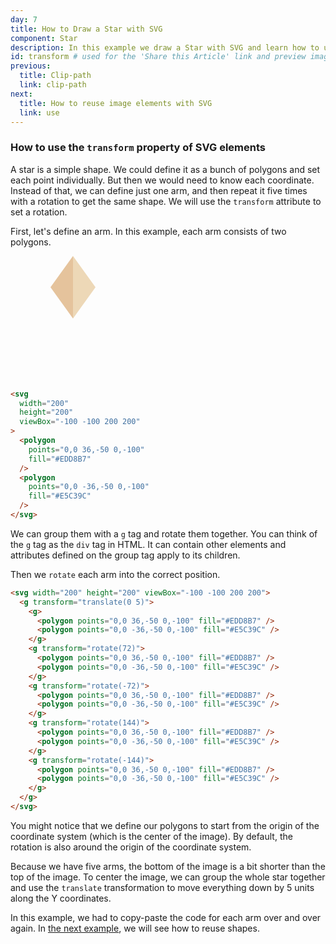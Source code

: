 ```yaml
---
day: 7
title: How to Draw a Star with SVG
component: Star
description: In this example we draw a Star with SVG and learn how to use the transform property.
id: transform # used for the 'Share this Article' link and preview image lookup
previous:
  title: Clip-path
  link: clip-path
next:
  title: How to reuse image elements with SVG
  link: use
---
```


### How to use the `transform` property of SVG elements

A star is a simple shape. We could define it as a bunch of polygons and set each point individually. But then we would need to know each coordinate. Instead of that, we can define just one arm, and then repeat it five times with a rotation to get the same shape. We will use the `transform` attribute to set a rotation.

First, let's define an arm. In this example, each arm consists of two polygons.

<div class="grid-200">

  <svg width="200" height="200" viewBox="-100 -100 200 200">
    <polygon points="0,0 36,-50 0,-100" fill="#EDD8B7" />
    <polygon points="0,0 -36,-50 0,-100" fill="#E5C39C" />
  </svg>

<!-- prettier-ignore -->
```html
<svg 
  width="200"
  height="200"
  viewBox="-100 -100 200 200"
>
  <polygon
    points="0,0 36,-50 0,-100"
    fill="#EDD8B7" 
  />
  <polygon 
    points="0,0 -36,-50 0,-100"
    fill="#E5C39C" 
  />
</svg>
```

</div>

We can group them with a `g` tag and rotate them together. You can think of the `g` tag as the `div` tag in HTML. It can contain other elements and attributes defined on the group tag apply to its children.

Then we `rotate` each arm into the correct position.

<div class="code-flex">

```html
<svg width="200" height="200" viewBox="-100 -100 200 200">
  <g transform="translate(0 5)">
    <g>
      <polygon points="0,0 36,-50 0,-100" fill="#EDD8B7" />
      <polygon points="0,0 -36,-50 0,-100" fill="#E5C39C" />
    </g>
    <g transform="rotate(72)">
      <polygon points="0,0 36,-50 0,-100" fill="#EDD8B7" />
      <polygon points="0,0 -36,-50 0,-100" fill="#E5C39C" />
    </g>
    <g transform="rotate(-72)">
      <polygon points="0,0 36,-50 0,-100" fill="#EDD8B7" />
      <polygon points="0,0 -36,-50 0,-100" fill="#E5C39C" />
    </g>
    <g transform="rotate(144)">
      <polygon points="0,0 36,-50 0,-100" fill="#EDD8B7" />
      <polygon points="0,0 -36,-50 0,-100" fill="#E5C39C" />
    </g>
    <g transform="rotate(-144)">
      <polygon points="0,0 36,-50 0,-100" fill="#EDD8B7" />
      <polygon points="0,0 -36,-50 0,-100" fill="#E5C39C" />
    </g>
  </g>
</svg>
```

</div>

You might notice that we define our polygons to start from the origin of the coordinate system (which is the center of the image). By default, the rotation is also around the origin of the coordinate system.

Because we have five arms, the bottom of the image is a bit shorter than the top of the image. To center the image, we can group the whole star together and use the `translate` transformation to move everything down by 5 units along the Y coordinates.

In this example, we had to copy-paste the code for each arm over and over again. In <a href="/svg/use">the next example</a>, we will see how to reuse shapes.
